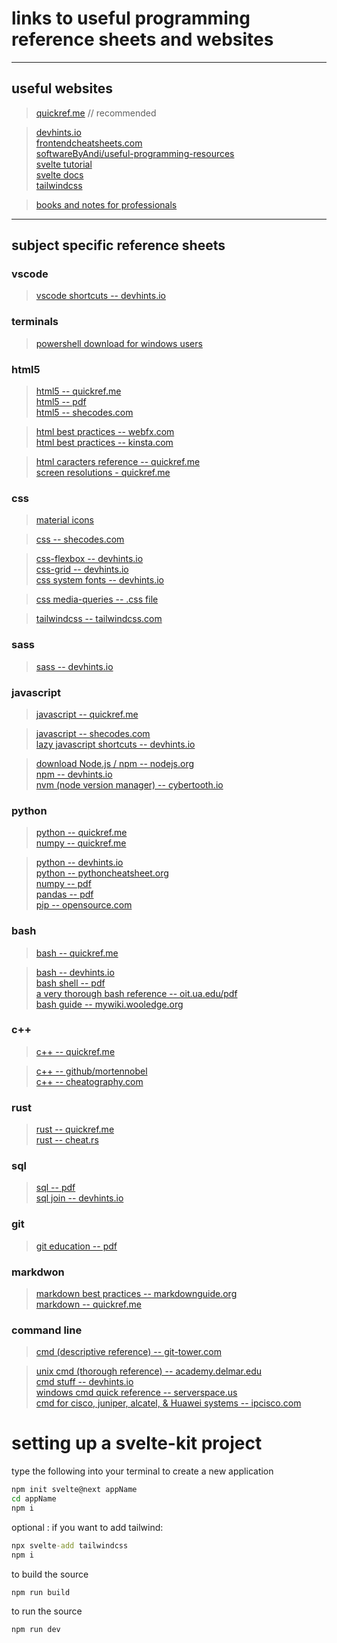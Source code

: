 # links to useful programming reference sheets and websites

___

## useful websites  
>[quickref.me](https://quickref.me/) // recommended  

>[devhints.io](https://devhints.io/)  
[frontendcheatsheets.com](https://www.frontendcheatsheets.com/)  
[softwareByAndi/useful-programming-resources](https://github.com/softwareByAndi/useful-programming-resources)  
[svelte tutorial](https://svelte.dev/tutorial/basics)  
[svelte docs](https://svelte.dev/docs)  
[tailwindcss](https://tailwindcss.com/)  

>[books and notes for professionals](https://books.goalkicker.com/)
___

## subject specific reference sheets  

### vscode  
>[vscode shortcuts -- devhints.io](https://devhints.io/vscode)

### terminals  
>[powershell download for windows users](https://docs.microsoft.com/en-us/powershell/)

### html5  
>[html5 -- quickref.me](https://quickref.me/html)  
[html5 -- pdf](https://github.com/softwareByAndi/useful-programming-resources/blob/main/reference_sheets/html5.pdf)  
[html5 -- shecodes.com](https://www.frontendcheatsheets.com/html)  

>[html best practices -- webfx.com](https://www.webfx.com/blog/web-design/20-html-best-practices-you-should-follow/)  
[html best practices -- kinsta.com](https://kinsta.com/blog/html-best-practices/)  

>[html caracters reference -- quickref.me](https://quickref.me/html-char)  
[screen resolutions - quickref.me](https://quickref.me/resolutions)  

### css  
>[material icons](https://fonts.google.com/icons?selected=Material+Icons)  

>[css -- shecodes.com](https://www.frontendcheatsheets.com/css)  

>[css-flexbox -- devhints.io](https://devhints.io/css-flexbox)  
[css-grid -- devhints.io](https://devhints.io/css-grid)  
[css system fonts -- devhints.io](https://devhints.io/css-system-font-stack)  

>[css media-queries -- .css file](https://github.com/softwareByAndi/useful-programming-resources/blob/main/reference_sheets/css_media_queries.css)  

>[tailwindcss -- tailwindcss.com](https://tailwindcss.com/docs/flex)  

### sass  
>[sass -- devhints.io](https://devhints.io/sass)  

### javascript  
>[javascript -- quickref.me](https://quickref.me/javascript)  

>[javascript -- shecodes.com](https://www.frontendcheatsheets.com/javascript)  
[lazy javascript shortcuts -- devhints.io](https://devhints.io/js-lazy)  

>[download Node.js / npm -- nodejs.org](https://nodejs.org/en/download/)  
[npm -- devhints.io](https://devhints.io/npm)  
[nvm (node version manager) -- cybertooth.io](https://cybertooth.io/blog/2017/07/13/nvm-cheat-sheet.html)  

### python  
>[python -- quickref.me](https://quickref.me/python)  
[numpy -- quickref.me](https://quickref.me/)  

>[python -- devhints.io](https://devhints.io/python)  
[python -- pythoncheatsheet.org](https://www.pythoncheatsheet.org/)  
[numpy -- pdf](http://datacamp-community-prod.s3.amazonaws.com/ba1fe95a-8b70-4d2f-95b0-bc954e9071b0)  
[pandas -- pdf](http://datacamp-community-prod.s3.amazonaws.com/f04456d7-8e61-482f-9cc9-da6f7f25fc9b)  
[pip -- opensource.com](https://opensource.com/sites/default/files/gated-content/cheat_sheet_pip.pdf)  

### bash  
>[bash -- quickref.me](https://quickref.me/bash)  

>[bash -- devhints.io](https://devhints.io/bash)  
[bash shell -- pdf](https://github.com/softwareByAndi/useful-programming-resources/blob/main/reference_sheets/bash_shell_quick_reference.pdf)  
[a very thorough bash reference -- oit.ua.edu/pdf](https://oit.ua.edu/wp-content/uploads/2020/12/Linux_bash_cheat_sheet-1.pdf)  
[bash guide -- mywiki.wooledge.org](http://mywiki.wooledge.org/BashGuide)  

### c++  
>[c++ -- quickref.me](https://quickref.me/cpp)  

>[c++ -- github/mortennobel](https://github.com/mortennobel/cpp-cheatsheet)  
[c++ -- cheatography.com](https://cheatography.com/technecure/cheat-sheets/c-cheatsheet/)  

### rust  
>[rust -- quickref.me](https://quickref.me/rust)  
[rust -- cheat.rs](https://cheats.rs/)  

### sql  
>[sql -- pdf](https://github.com/softwareByAndi/useful-programming-resources/blob/main/reference_sheets/sql.pdf)  
[sql join -- devhints.io](https://devhints.io/sql-join)  

### git  
>[git education -- pdf](https://github.com/softwareByAndi/useful-programming-resources/blob/main/reference_sheets/git_education.pdf)  

### markdwon  
>[markdown best practices -- markdownguide.org](https://www.markdownguide.org/basic-syntax/)  
[markdown -- quickref.me](https://quickref.me/markdown)

### command line  
>[cmd (descriptive reference) -- git-tower.com](https://www.git-tower.com/blog/command-line-cheat-sheet/)  

>[unix cmd (thorough reference) -- academy.delmar.edu](http://academy.delmar.edu/Courses/ITSC1358/eBooks/Unix%28CommandsCheatSheet%29.pdf)  
[cmd stuff -- devhints.io](https://devhints.io/command_line)  
[windows cmd quick reference -- serverspace.us](https://serverspace.us/support/help/windows-cmd-commands-cheat-sheet/)  
[cmd for cisco, juniper, alcatel, & Huawei systems -- ipcisco.com](https://ipcisco.com/wp-content/uploads/Cheat-Sheets/COMMAND-LINE-CHEAT-SHEETS-Cisco-Juniper-Alcatel-Huawei.pdf)  



# setting up a svelte-kit project

type the following into your terminal to create a new application
```cmd
npm init svelte@next appName
cd appName
npm i
```

optional : if you want to add tailwind:
```cmd
npx svelte-add tailwindcss
npm i
```

to build the source
```
npm run build
```

to run the source
```
npm run dev
```


